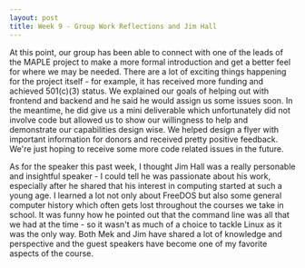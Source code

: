 ```yaml
---
layout: post
title: Week 9 - Group Work Reflections and Jim Hall
---
```


At this point, our group has been able to connect with one of the leads of the MAPLE project to make a more formal introduction and get a better feel for where we may be needed. There are a lot of exciting things happening for the project itself - for example, it has received more funding and achieved 501(c)(3) status. We explained our goals of helping out with frontend and backend and he said he would assign us some issues soon. <!--more--> In the meantime, he did give us a mini deliverable which unfortunately did not involve code but allowed us to show our willingness to help and demonstrate our capabilities design wise. We helped design a flyer with important information for donors and received pretty positive feedback. We're just hoping to receive some more code related issues in the future.

As for the speaker this past week, I thought Jim Hall was a really personable and insightful speaker - I could tell he was passionate about his work, especially after he shared that his interest in computing started at such a young age. I learned a lot not only about FreeDOS but also some general computer history which often gets lost throughout the courses we take in school. It was funny how he pointed out that the command line was all that we had at the time - so it wasn't as much of a choice to tackle Linux as it was the only way. Both Mek and Jim have shared a lot of knowledge and perspective and the guest speakers have become one of my favorite aspects of the course.
 